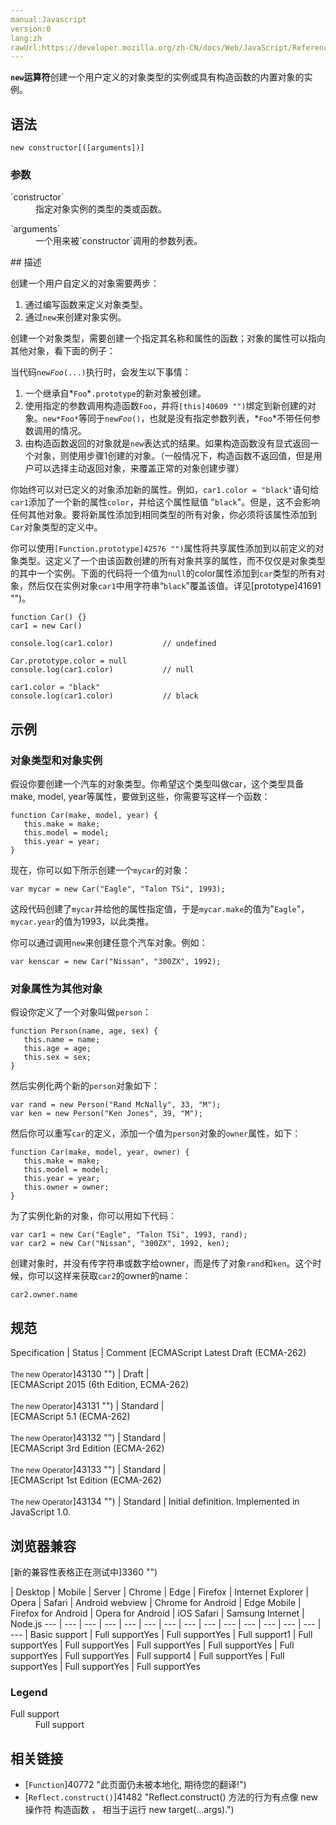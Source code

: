```yaml
---
manual:Javascript
version:0
lang:zh
rawUrl:https://developer.mozilla.org/zh-CN/docs/Web/JavaScript/Reference/Operators/new
---
```







**`new`运算符**创建一个用户定义的对象类型的实例或具有构造函数的内置对象的实例。


## 语法<a name="Syntax"></a>

```
new constructor[([arguments])]
```

### 参数<a name="Parameters"></a>
<dl><dt id=''>`constructor`</dt><dd>指定对象实例的类型的类或函数。</dd></dl><dl><dt id=''>`arguments`</dt><dd>一个用来被`constructor`调用的参数列表。</dd></dl>
## 描述<a name="Description"></a>


创建一个用户自定义的对象需要两步：


1. 通过编写函数来定义对象类型。
1. 通过`new`来创建对象实例。


创建一个对象类型，需要创建一个指定其名称和属性的函数；对象的属性可以指向其他对象，看下面的例子：



当代码`new`*`Foo`*`(...)`执行时，会发生以下事情：


1. 一个继承自*`Foo`*`.prototype`的新对象被创建。
1. 使用指定的参数调用构造函数`Foo`，并将`[this]40609 "")`绑定到新创建的对象。`new*Foo*`等同于`new`*`Foo`*`()`，也就是没有指定参数列表，*`Foo`*不带任何参数调用的情况。
1. 由构造函数返回的对象就是`new`表达式的结果。如果构造函数没有显式返回一个对象，则使用步骤1创建的对象。（一般情况下，构造函数不返回值，但是用户可以选择主动返回对象，来覆盖正常的对象创建步骤）


你始终可以对已定义的对象添加新的属性。例如，`car1.color = "black"`语句给`car1`添加了一个新的属性`color`，并给这个属性赋值 &quot;`black`&quot;。但是，这不会影响任何其他对象。要将新属性添加到相同类型的所有对象，你必须将该属性添加到`Car`对象类型的定义中。



你可以使用`[Function.prototype]42576 "")`属性将共享属性添加到以前定义的对象类型。这定义了一个由该函数创建的所有对象共享的属性，而不仅仅是对象类型的其中一个实例。下面的代码将一个值为`null`的color属性添加到`car`类型的所有对象，然后仅在实例对象`car1`中用字符串“`black`”覆盖该值。详见[prototype]41691 "")。


```
function Car() {}
car1 = new Car()

console.log(car1.color)           // undefined

Car.prototype.color = null
console.log(car1.color)           // null

car1.color = "black"
console.log(car1.color)           // black
```

## 示例<a name="Examples"></a>

### 对象类型和对象实例<a name="Example:_Object_type_and_object_instance"></a>


假设你要创建一个汽车的对象类型。你希望这个类型叫做car，这个类型具备make, model, year等属性，要做到这些，你需要写这样一个函数：


```
function Car(make, model, year) {
   this.make = make;
   this.model = model;
   this.year = year;
}
```


现在，你可以如下所示创建一个`mycar`的对象：


```
var mycar = new Car("Eagle", "Talon TSi", 1993);
```


这段代码创建了`mycar`并给他的属性指定值，于是`mycar.make`的值为&quot;`Eagle`&quot;，`mycar.year`的值为1993，以此类推。



你可以通过调用`new`来创建任意个汽车对象。例如：


```
var kenscar = new Car("Nissan", "300ZX", 1992);
```

### 对象属性为其他对象<a name="Example:_Object_property_that_is_itself_another_object"></a>


假设你定义了一个对象叫做`person`：


```
function Person(name, age, sex) {
   this.name = name;
   this.age = age;
   this.sex = sex;
}
```


然后实例化两个新的`person`对象如下：


```
var rand = new Person("Rand McNally", 33, "M");
var ken = new Person("Ken Jones", 39, "M");
```


然后你可以重写`car`的定义，添加一个值为`person`对象的`owner`属性，如下：


```
function Car(make, model, year, owner) {
   this.make = make;
   this.model = model;
   this.year = year;
   this.owner = owner;
}
```


为了实例化新的对象，你可以用如下代码：


```
var car1 = new Car("Eagle", "Talon TSi", 1993, rand);
var car2 = new Car("Nissan", "300ZX", 1992, ken);
```


创建对象时，并没有传字符串或数字给owner，而是传了对象`rand`和`ken`。这个时候，你可以这样来获取`car2`的owner的name：


```
car2.owner.name
```

## 规范<a name="规范"></a>

Specification | Status | Comment 
[ECMAScript Latest Draft (ECMA-262)<br></br><small>The new Operator</small>]43130 "") | Draft |  
[ECMAScript 2015 (6th Edition, ECMA-262)<br></br><small>The new Operator</small>]43131 "") | Standard |  
[ECMAScript 5.1 (ECMA-262)<br></br><small>The new Operator</small>]43132 "") | Standard |  
[ECMAScript 3rd Edition (ECMA-262)<br></br><small>The new Operator</small>]43133 "") | Standard |  
[ECMAScript 1st Edition (ECMA-262)<br></br><small>The new Operator</small>]43134 "") | Standard | Initial definition. Implemented in JavaScript 1.0. 


## 浏览器兼容<a name="浏览器兼容"></a>
[新的兼容性表格正在测试中<i></i>]3360 "")

 | <abbr>Desktop<i></i></abbr> | <abbr>Mobile<i></i></abbr> | <abbr>Server<i></i></abbr> 
 | <abbr>Chrome<i></i></abbr> | <abbr>Edge<i></i></abbr> | <abbr>Firefox<i></i></abbr> | <abbr>Internet Explorer<i></i></abbr> | <abbr>Opera<i></i></abbr> | <abbr>Safari<i></i></abbr> | <abbr>Android webview<i></i></abbr> | <abbr>Chrome for Android<i></i></abbr> | <abbr>Edge Mobile<i></i></abbr> | <abbr>Firefox for Android<i></i></abbr> | <abbr>Opera for Android<i></i></abbr> | <abbr>iOS Safari<i></i></abbr> | <abbr>Samsung Internet<i></i></abbr> | <abbr>Node.js<i></i></abbr> 
 ---  |  ---  |  ---  |  ---  |  ---  |  ---  |  ---  |  ---  |  ---  |  ---  |  ---  |  ---  |  ---  |  ---  |  ---  | 
Basic support | <abbr>Full support</abbr>Yes | <abbr>Full support</abbr>Yes | <abbr>Full support</abbr>1 | <abbr>Full support</abbr>Yes | <abbr>Full support</abbr>Yes | <abbr>Full support</abbr>Yes | <abbr>Full support</abbr>Yes | <abbr>Full support</abbr>Yes | <abbr>Full support</abbr>Yes | <abbr>Full support</abbr>4 | <abbr>Full support</abbr>Yes | <abbr>Full support</abbr>Yes | <abbr>Full support</abbr>Yes | <abbr>Full support</abbr>Yes 


### Legend<a name="Legend"></a>
<dl><dt id=''><abbr>Full support</abbr></dt><dd>Full support</dd></dl>

## 相关链接<a name="相关链接"></a>

* [`Function`]40772 "此页面仍未被本地化, 期待您的翻译!")
* [`Reflect.construct()`]41482 "Reflect.construct() 方法的行为有点像 new 操作符 构造函数 ， 相当于运行 new target(...args).")



